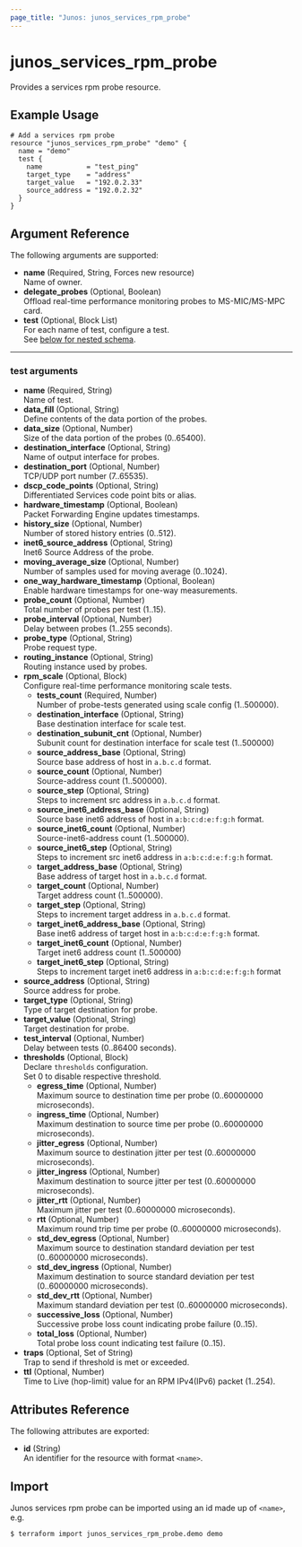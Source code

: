 ```yaml
---
page_title: "Junos: junos_services_rpm_probe"
---
```


# junos_services_rpm_probe

Provides a services rpm probe resource.

## Example Usage

```hcl
# Add a services rpm probe
resource "junos_services_rpm_probe" "demo" {
  name = "demo"
  test {
    name           = "test_ping"
    target_type    = "address"
    target_value   = "192.0.2.33"
    source_address = "192.0.2.32"
  }
}
```

## Argument Reference

The following arguments are supported:

- **name** (Required, String, Forces new resource)  
  Name of owner.
- **delegate_probes** (Optional, Boolean)  
  Offload real-time performance monitoring probes to MS-MIC/MS-MPC card.
- **test** (Optional, Block List)  
  For each name of test, configure a test.  
  See [below for nested schema](#test-arguments).

---

### test arguments

- **name** (Required, String)  
  Name of test.
- **data_fill** (Optional, String)  
  Define contents of the data portion of the probes.
- **data_size** (Optional, Number)  
  Size of the data portion of the probes (0..65400).
- **destination_interface** (Optional, String)  
  Name of output interface for probes.
- **destination_port** (Optional, Number)  
  TCP/UDP port number (7..65535).
- **dscp_code_points** (Optional, String)  
  Differentiated Services code point bits or alias.
- **hardware_timestamp** (Optional, Boolean)  
  Packet Forwarding Engine updates timestamps.
- **history_size** (Optional, Number)  
  Number of stored history entries (0..512).
- **inet6_source_address** (Optional, String)  
  Inet6 Source Address of the probe.
- **moving_average_size** (Optional, Number)  
  Number of samples used for moving average (0..1024).
- **one_way_hardware_timestamp** (Optional, Boolean)  
  Enable hardware timestamps for one-way measurements.
- **probe_count** (Optional, Number)  
  Total number of probes per test (1..15).
- **probe_interval** (Optional, Number)  
  Delay between probes (1..255 seconds).
- **probe_type** (Optional, String)  
  Probe request type.
- **routing_instance** (Optional, String)  
  Routing instance used by probes.
- **rpm_scale** (Optional, Block)  
  Configure real-time performance monitoring scale tests.
  - **tests_count** (Required, Number)  
    Number of probe-tests generated using scale config (1..500000).
  - **destination_interface** (Optional, String)  
    Base destination interface for scale test.
  - **destination_subunit_cnt** (Optional, Number)  
    Subunit count for destination interface for scale test (1..500000)
  - **source_address_base** (Optional, String)  
    Source base address of host in `a.b.c.d` format.
  - **source_count** (Optional, Number)  
    Source-address count (1..500000).
  - **source_step** (Optional, String)  
    Steps to increment src address in `a.b.c.d` format.
  - **source_inet6_address_base** (Optional, String)  
    Source base inet6 address of host in `a:b:c:d:e:f:g:h` format.
  - **source_inet6_count** (Optional, Number)  
    Source-inet6-address count (1..500000).
  - **source_inet6_step** (Optional, String)  
    Steps to increment src inet6 address in `a:b:c:d:e:f:g:h` format.
  - **target_address_base** (Optional, String)  
    Base address of target host in `a.b.c.d` format.
  - **target_count** (Optional, Number)  
    Target address count (1..500000).
  - **target_step** (Optional, String)  
    Steps to increment target address in `a.b.c.d` format.
  - **target_inet6_address_base** (Optional, String)  
    Base inet6 address of target host in `a:b:c:d:e:f:g:h` format.
  - **target_inet6_count** (Optional, Number)  
    Target inet6 address count (1..500000)
  - **target_inet6_step** (Optional, String)  
    Steps to increment target inet6 address in `a:b:c:d:e:f:g:h` format
- **source_address** (Optional, String)  
  Source address for probe.
- **target_type** (Optional, String)  
  Type of target destination for probe.
- **target_value** (Optional, String)  
  Target destination for probe.
- **test_interval** (Optional, Number)  
  Delay between tests (0..86400 seconds).
- **thresholds** (Optional, Block)  
  Declare `thresholds` configuration.  
  Set 0 to disable respective threshold.
  - **egress_time** (Optional, Number)  
    Maximum source to destination time per probe (0..60000000 microseconds).
  - **ingress_time** (Optional, Number)  
    Maximum destination to source time per probe (0..60000000 microseconds).
  - **jitter_egress** (Optional, Number)  
    Maximum source to destination jitter per test (0..60000000 microseconds).
  - **jitter_ingress** (Optional, Number)  
    Maximum destination to source jitter per test (0..60000000 microseconds).
  - **jitter_rtt** (Optional, Number)  
    Maximum jitter per test (0..60000000 microseconds).
  - **rtt** (Optional, Number)  
    Maximum round trip time per probe (0..60000000 microseconds).
  - **std_dev_egress** (Optional, Number)  
    Maximum source to destination standard deviation per test (0..60000000 microseconds).
  - **std_dev_ingress** (Optional, Number)  
    Maximum destination to source standard deviation per test (0..60000000 microseconds).
  - **std_dev_rtt** (Optional, Number)  
    Maximum standard deviation per test (0..60000000 microseconds).
  - **successive_loss** (Optional, Number)  
    Successive probe loss count indicating probe failure (0..15).
  - **total_loss** (Optional, Number)  
    Total probe loss count indicating test failure (0..15).
- **traps** (Optional, Set of String)  
  Trap to send if threshold is met or exceeded.
- **ttl** (Optional, Number)  
  Time to Live (hop-limit) value for an RPM IPv4(IPv6) packet (1..254).

## Attributes Reference

The following attributes are exported:

- **id** (String)  
  An identifier for the resource with format `<name>`.

## Import

Junos services rpm probe can be imported using an id made up of `<name>`, e.g.

```shell
$ terraform import junos_services_rpm_probe.demo demo
```
